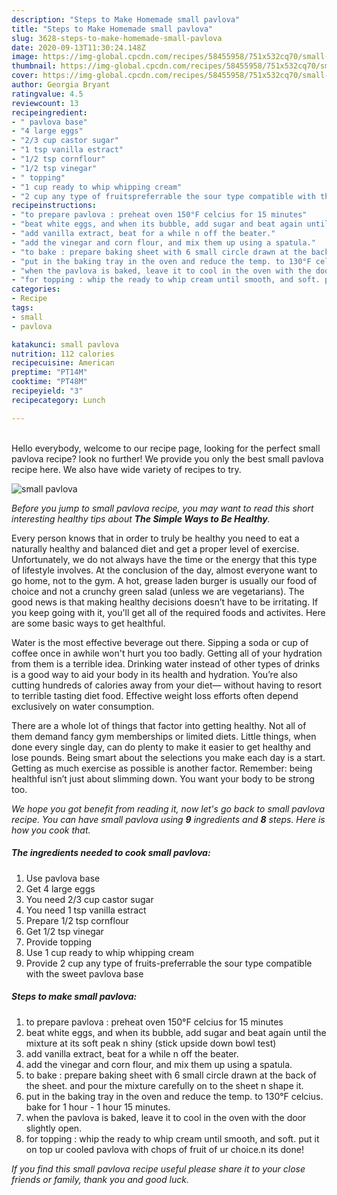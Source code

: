 ```yaml
---
description: "Steps to Make Homemade small pavlova"
title: "Steps to Make Homemade small pavlova"
slug: 3628-steps-to-make-homemade-small-pavlova
date: 2020-09-13T11:30:24.148Z
image: https://img-global.cpcdn.com/recipes/58455958/751x532cq70/small-pavlova-recipe-main-photo.jpg
thumbnail: https://img-global.cpcdn.com/recipes/58455958/751x532cq70/small-pavlova-recipe-main-photo.jpg
cover: https://img-global.cpcdn.com/recipes/58455958/751x532cq70/small-pavlova-recipe-main-photo.jpg
author: Georgia Bryant
ratingvalue: 4.5
reviewcount: 13
recipeingredient:
- " pavlova base"
- "4 large eggs"
- "2/3 cup castor sugar"
- "1 tsp vanilla estract"
- "1/2 tsp cornflour"
- "1/2 tsp vinegar"
- " topping"
- "1 cup ready to whip whipping cream"
- "2 cup any type of fruitspreferrable the sour type compatible with the sweet pavlova base"
recipeinstructions:
- "to prepare pavlova : preheat oven 150°F celcius for 15 minutes"
- "beat white eggs, and when its bubble, add sugar and beat again until the mixture at its soft peak n shiny (stick upside down bowl test)"
- "add vanilla extract, beat for a while n off the beater."
- "add the vinegar and corn flour, and mix them up using a spatula."
- "to bake : prepare baking sheet with 6 small circle drawn at the back of the sheet. and pour the mixture carefully on to the sheet n shape it."
- "put in the baking tray in the oven and reduce the temp. to 130°F celcius. bake for 1 hour - 1 hour 15 minutes."
- "when the pavlova is baked, leave it to cool in the oven with the door slightly open."
- "for topping : whip the ready to whip cream until smooth, and soft. put it on top ur cooled pavlova with chops of fruit of ur choice.n its done!"
categories:
- Recipe
tags:
- small
- pavlova

katakunci: small pavlova 
nutrition: 112 calories
recipecuisine: American
preptime: "PT14M"
cooktime: "PT48M"
recipeyield: "3"
recipecategory: Lunch

---
```

<br>
Hello everybody, welcome to our recipe page, looking for the perfect small pavlova recipe? look no further! We provide you only the best small pavlova recipe here. We also have wide variety of recipes to try.
<br>


![small pavlova](https://img-global.cpcdn.com/recipes/58455958/751x532cq70/small-pavlova-recipe-main-photo.jpg)

<i>Before you jump to small pavlova recipe, you may want to read this short interesting healthy tips about <strong>The Simple Ways to Be Healthy</strong>.</i>

Every person knows that in order to truly be healthy you need to eat a naturally healthy and balanced diet and get a proper level of exercise. Unfortunately, we do not always have the time or the energy that this type of lifestyle involves. At the conclusion of the day, almost everyone want to go home, not to the gym. A hot, grease laden burger is usually our food of choice and not a crunchy green salad (unless we are vegetarians). The good news is that making healthy decisions doesn’t have to be irritating. If you keep going with it, you'll get all of the required foods and activites. Here are some basic ways to get healthful.

Water is the most effective beverage out there. Sipping a soda or cup of coffee once in awhile won't hurt you too badly. Getting all of your hydration from them is a terrible idea. Drinking water instead of other types of drinks is a good way to aid your body in its health and hydration. You’re also cutting hundreds of calories away from your diet— without having to resort to terrible tasting diet food. Effective weight loss efforts often depend exclusively on water consumption.

There are a whole lot of things that factor into getting healthy. Not all of them demand fancy gym memberships or limited diets. Little things, when done every single day, can do plenty to make it easier to get healthy and lose pounds. Being smart about the selections you make each day is a start. Getting as much exercise as possible is another factor. Remember: being healthful isn’t just about slimming down. You want your body to be strong too. 


<i>We hope you got benefit from reading it, now let's go back to small pavlova recipe. You can have small pavlova using <strong>9</strong> ingredients and <strong>8</strong> steps. Here is how you cook that.
</i>

##### The ingredients needed to cook small pavlova:

1. Use  pavlova base
1. Get 4 large eggs
1. You need 2/3 cup castor sugar
1. You need 1 tsp vanilla estract
1. Prepare 1/2 tsp cornflour
1. Get 1/2 tsp vinegar
1. Provide  topping
1. Use 1 cup ready to whip whipping cream
1. Provide 2 cup any type of fruits-preferrable the sour type compatible with the sweet pavlova base


##### Steps to make small pavlova:

1. to prepare pavlova : preheat oven 150°F celcius for 15 minutes
1. beat white eggs, and when its bubble, add sugar and beat again until the mixture at its soft peak n shiny (stick upside down bowl test)
1. add vanilla extract, beat for a while n off the beater.
1. add the vinegar and corn flour, and mix them up using a spatula.
1. to bake : prepare baking sheet with 6 small circle drawn at the back of the sheet. and pour the mixture carefully on to the sheet n shape it.
1. put in the baking tray in the oven and reduce the temp. to 130°F celcius. bake for 1 hour - 1 hour 15 minutes.
1. when the pavlova is baked, leave it to cool in the oven with the door slightly open.
1. for topping : whip the ready to whip cream until smooth, and soft. put it on top ur cooled pavlova with chops of fruit of ur choice.n its done!


<i>If you find this small pavlova recipe useful please share it to your close friends or family, thank you and good luck.</i>
